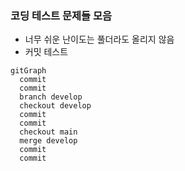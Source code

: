 ### 코딩 테스트 문제들 모음
- 너무 쉬운 난이도는 풀더라도 올리지 않음
- 커밋 테스트
  

```mermaid
gitGraph
  commit
  commit
  branch develop
  checkout develop
  commit
  commit
  checkout main
  merge develop
  commit
  commit
```
